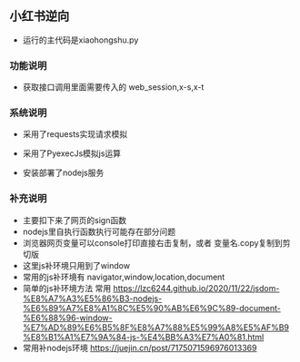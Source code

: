 ## 小红书逆向
* 运行的主代码是xiaohongshu.py

### 功能说明

* 获取接口调用里面需要传入的 web_session,x-s,x-t

### 系统说明

* 采用了requests实现请求模拟

* 采用了PyexecJs模拟js运算

* 安装部署了nodejs服务

### 补充说明
* 主要扣下来了网页的sign函数
* nodejs里自执行函数执行可能存在部分问题
* 浏览器网页变量可以console打印直接右击复制，或者 变量名.copy复制到剪切版
* 这里js补环境只用到了window
* 常用的js补环境有  navigator,window,location,document 
* 简单的js补环境方法 常用 https://lzc6244.github.io/2020/11/22/jsdom-%E8%A7%A3%E5%86%B3-nodejs-%E6%89%A7%E8%A1%8C%E5%90%AB%E6%9C%89-document-%E6%88%96-window-%E7%AD%89%E6%B5%8F%E8%A7%88%E5%99%A8%E5%AF%B9%E8%B1%A1%E7%9A%84-js-%E4%BB%A3%E7%A0%81.html
* 常用补nodejs环境 https://juejin.cn/post/7175071596976013369

